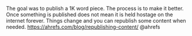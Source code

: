 The goal was to publish a 1K word piece. The process is to make it better. Once something is published does not mean it is held hostage on the internet forever. Things change and you can republish some content when needed. https://ahrefs.com/blog/republishing-content/ @ahrefs